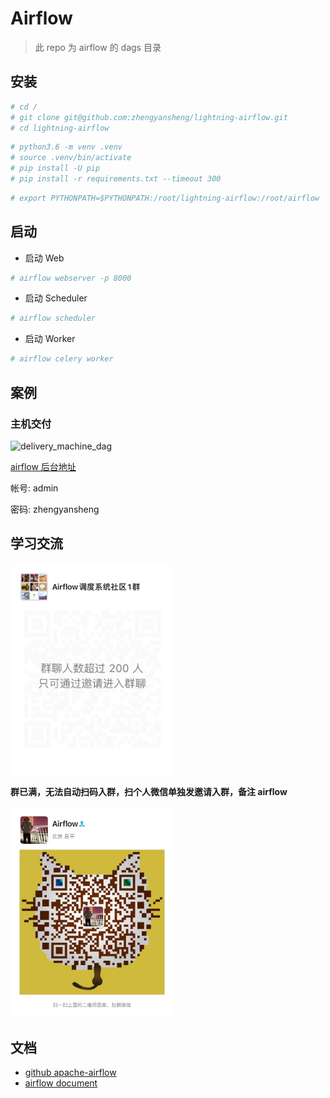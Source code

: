# Airflow
> 此 repo 为 airflow 的 dags 目录


## 安装

```bash
# cd /
# git clone git@github.com:zhengyansheng/lightning-airflow.git
# cd lightning-airflow
```

```bash
# python3.6 -m venv .venv
# source .venv/bin/activate
# pip install -U pip
# pip install -r requirements.txt --timeout 300
```

```bash
# export PYTHONPATH=$PYTHONPATH:/root/lightning-airflow:/root/airflow
```

## 启动

- 启动 Web
```bash
# airflow webserver -p 8000
```

- 启动 Scheduler
```bash
# airflow scheduler
```

- 启动 Worker
```bash
# airflow celery worker
```

## 案例

### 主机交付

![delivery_machine_dag](/Users/zhengyansheng/go/src/github.com/zhengyansheng/lightning-airflow/imgs/delivery_machine_dag.png)



[airflow 后台地址](http://www.aiops724.com:8888/)

帐号: admin

密码: zhengyansheng

## 学习交流

<img src="./imgs/WechatIMG41.png" alt="WechatIMG41" style="zoom:33%;" />

**群已满，无法自动扫码入群，扫个人微信单独发邀请入群，备注 airflow**

<img src="./imgs/airflow.png" alt="airflow" style="zoom:33%;" />



## 文档

- [github apache-airflow](https://github.com/apache/airflow)
- [airflow document](https://airflow.apache.org/docs/apache-airflow/stable/start/index.html)
